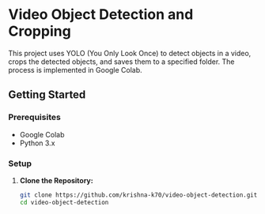 # Video Object Detection and Cropping

This project uses YOLO (You Only Look Once) to detect objects in a video, crops the detected objects, and saves them to a specified folder. The process is implemented in Google Colab.

## Getting Started

### Prerequisites

- Google Colab
- Python 3.x

### Setup

1. **Clone the Repository:**

   ```bash
   git clone https://github.com/krishna-k70/video-object-detection.git
   cd video-object-detection

